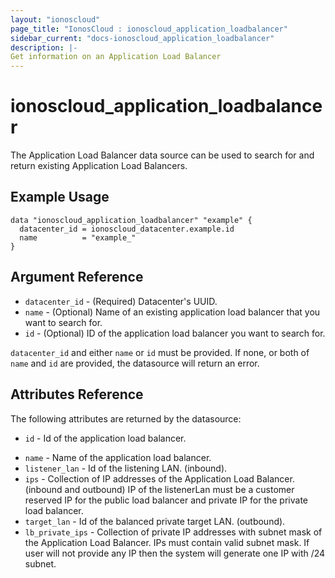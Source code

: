 ```yaml
---
layout: "ionoscloud"
page_title: "IonosCloud : ionoscloud_application_loadbalancer"
sidebar_current: "docs-ionoscloud_application_loadbalancer"
description: |-
Get information on an Application Load Balancer
---
```


# ionoscloud_application_loadbalancer

The Application Load Balancer data source can be used to search for and return existing Application Load Balancers.

## Example Usage

```hcl
data "ionoscloud_application_loadbalancer" "example" {
  datacenter_id = ionoscloud_datacenter.example.id
  name			= "example_"
}
```

## Argument Reference

* `datacenter_id` - (Required) Datacenter's UUID.
* `name` - (Optional) Name of an existing application load balancer that you want to search for.
* `id` - (Optional) ID of the application load balancer you want to search for.

`datacenter_id`  and either `name` or `id` must be provided. If none, or both of `name` and `id` are provided, the datasource will return an error.

## Attributes Reference

The following attributes are returned by the datasource:

* `id` - Id of the application load balancer.
- `name` - Name of the application load balancer.
- `listener_lan` - Id of the listening LAN. (inbound).
- `ips` - Collection of IP addresses of the Application Load Balancer. (inbound and outbound) IP of the listenerLan must be a customer reserved IP for the public load balancer and private IP for the private load balancer.
- `target_lan` - Id of the balanced private target LAN. (outbound).
- `lb_private_ips` - Collection of private IP addresses with subnet mask of the Application Load Balancer. IPs must contain valid subnet mask. If user will not provide any IP then the system will generate one IP with /24 subnet.

